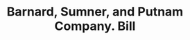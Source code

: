 ---
doi: 10.7916/D8QZ3P12
date_other: '1900'
date_other_textual: 1900-1909
form: printed ephemera
genre:
- Invoices
name:
- Barnard, Sumner, and Putnam Company
object_in_context_url: https://biggert.cul.columbia.edu/items/view/ave_biggert_00519
subject_hierarchical_geographic:
- Worcester, Massachusetts, United States
subject_name:
- Barnard, Sumner, and Putnam Company
title: Barnard, Sumner, and Putnam Company. Bill
sort_title: Barnard, Sumner, and Putnam Company. Bill
call_number: ave_biggert_00519
coordinates:
- 42.266666666666666,-71.8
pid: ave_biggert_00519
identifiers: ave_biggert_00519
thumbnail: https://derivativo-2.library.columbia.edu/iiif/2/ldpd:343742/full/!256,256/0/native.jpg
permalink: /biggert/ave_biggert_00519/
layout: iiif-image-page
---